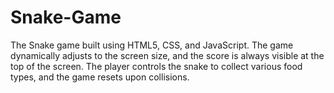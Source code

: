 # Snake-Game
The Snake game built using HTML5, CSS, and JavaScript. The game dynamically adjusts to the screen size, and the score is always visible at the top of the screen. The player controls the snake to collect various food types, and the game resets upon collisions.
